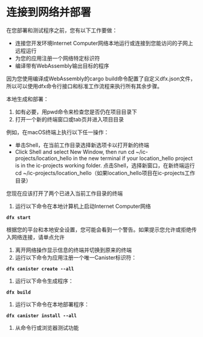 # 连接到网络并部署

在您部署和测试程序之前，您有以下工作要做：

* 连接您开发环境Internet Computer网络本地运行或连接到您能访问的子网上远程运行
* 为您的应用注册一个网络特定标识符
* 编译带有WebAssembly输出目标的程序

因为您使用编译成WebAssembly的cargo build命令配置了自定义dfx.json文件，所以可以使用dfx命令行接口和标准工作流程来执行所有其余步骤。

本地生成和部署：

1. 如有必要，用pwd命令来检查您是否仍在项目目录下
2. 打开一个新的终端窗口或tab页并进入项目目录

例如，在macOS终端上执行以下任一操作：

* 单击Shell，在当前工作目录选择新选项卡以打开新的终端
* Click Shell and select New Window, then run cd ~/ic-projects/location\_hello in the new terminal if your location\_hello project is in the ic-projects working folder. 点击Shell，选择新窗口，在新终端运行cd ~/ic-projects/location\_hello（如果location\_hello项目在ic-projects工作目录）

您现在应该打开了两个已进入当前工作目录的终端

1. 运行以下命令在本地计算机上启动Internet Computer网络

**`dfx start`**

根据您的平台和本地安全设置，您可能会看到一个警告。如果提示您允许或拒绝传入网络连接，请单点允许

1. 离开网络操作显示信息的终端并切换到原来的终端
2. 运行以下命令为应用注册一个唯一Canister标识符：

**`dfx canister create --all`**

1. 运行以下命令生成程序：

**`dfx build`**

1. 运行以下命令在本地部署程序：

**`dfx canister install --all`**

1. 从命令行或浏览器测试功能

